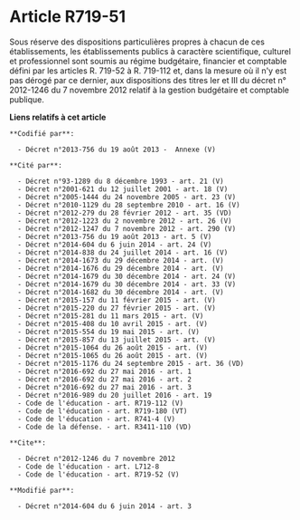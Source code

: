 # Article R719-51

Sous réserve des dispositions particulières propres à chacun de ces établissements, les établissements publics à caractère
scientifique, culturel et professionnel sont soumis au régime budgétaire, financier et comptable défini par les articles R.
719-52 à R. 719-112 et, dans la mesure où il n'y est pas dérogé par ce dernier, aux dispositions des titres Ier et III du
décret n° 2012-1246 du 7 novembre 2012 relatif à la gestion budgétaire et comptable publique.

**Liens relatifs à cet article**

	**Codifié par**:

	  - Décret n°2013-756 du 19 août 2013 -  Annexe (V)

	**Cité par**:

	  - Décret n°93-1289 du 8 décembre 1993 - art. 21 (V)
	  - Décret n°2001-621 du 12 juillet 2001 - art. 18 (V)
	  - Décret n°2005-1444 du 24 novembre 2005 - art. 23 (V)
	  - Décret n°2010-1129 du 28 septembre 2010 - art. 16 (V)
	  - Décret n°2012-279 du 28 février 2012 - art. 35 (VD)
	  - Décret n°2012-1223 du 2 novembre 2012 - art. 26 (V)
	  - Décret n°2012-1247 du 7 novembre 2012 - art. 290 (V)
	  - Décret n°2013-756 du 19 août 2013 - art. 5 (V)
	  - Décret n°2014-604 du 6 juin 2014 - art. 24 (V)
	  - Décret n°2014-838 du 24 juillet 2014 - art. 16 (V)
	  - Décret n°2014-1673 du 29 décembre 2014 - art. (V)
	  - Décret n°2014-1676 du 29 décembre 2014 - art. (V)
	  - Décret n°2014-1679 du 30 décembre 2014 - art. 24 (V)
	  - Décret n°2014-1679 du 30 décembre 2014 - art. 33 (V)
	  - Décret n°2014-1682 du 30 décembre 2014 - art. (V)
	  - Décret n°2015-157 du 11 février 2015 - art. (V)
	  - Décret n°2015-220 du 27 février 2015 - art. (V)
	  - Décret n°2015-281 du 11 mars 2015 - art. (V)
	  - Décret n°2015-408 du 10 avril 2015 - art. (V)
	  - Décret n°2015-554 du 19 mai 2015 - art. (V)
	  - Décret n°2015-857 du 13 juillet 2015 - art. (V)
	  - Décret n°2015-1064 du 26 août 2015 - art. (V)
	  - Décret n°2015-1065 du 26 août 2015 - art. (V)
	  - Décret n°2015-1176 du 24 septembre 2015 - art. 36 (VD)
	  - Décret n°2016-692 du 27 mai 2016 - art. 1
	  - Décret n°2016-692 du 27 mai 2016 - art. 2
	  - Décret n°2016-692 du 27 mai 2016 - art. 3
	  - Décret n°2016-989 du 20 juillet 2016 - art. 19
	  - Code de l'éducation - art. R719-112 (V)
	  - Code de l'éducation - art. R719-180 (VT)
	  - Code de l'éducation - art. R741-4 (V)
	  - Code de la défense. - art. R3411-110 (VD)

	**Cite**:

	  - Décret n°2012-1246 du 7 novembre 2012
	  - Code de l'éducation - art. L712-8
	  - Code de l'éducation - art. R719-52 (V)

	**Modifié par**:

	  - Décret n°2014-604 du 6 juin 2014 - art. 3
